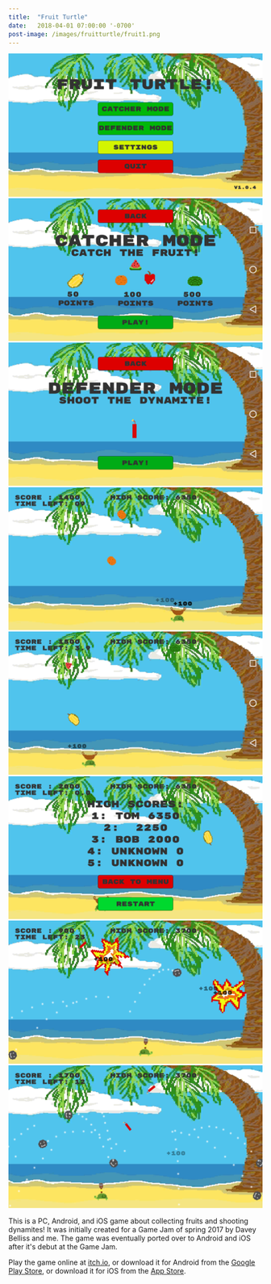```yaml
---
title:  "Fruit Turtle"
date:   2018-04-01 07:00:00 '-0700'
post-image: /images/fruitturtle/fruit1.png
---
```


<div id="lightgallery">
    <a href="/images/fruitturtle/fruit1.png" data-sub-html="Menu title" class="img-ctn large-image">
        <div class="img-wrap">
            <img src="/images/fruitturtle/fruit1.png">
            <i class="fas fa-search"></i>
        </div>
    </a>
    <a href="/images/fruitturtle/fruit2.png" data-sub-html="Catcher gamemode" class="img-ctn">
        <div class="img-wrap">
            <img src="/images/fruitturtle/fruit2.png">
            <i class="fas fa-search"></i>
        </div>
    </a>
    <a href="/images/fruitturtle/fruit3.png" data-sub-html="Defender gamemode" class="img-ctn">
        <div class="img-wrap">
            <img src="/images/fruitturtle/fruit3.png">
            <i class="fas fa-search"></i>
        </div>
    </a>
    <a href="/images/fruitturtle/fruit4.png" data-sub-html="Catcher gameplay 1" class="img-ctn">
        <div class="img-wrap">
            <img src="/images/fruitturtle/fruit4.png">
            <i class="fas fa-search"></i>
        </div>
    </a>
    <a href="/images/fruitturtle/fruit5.png" data-sub-html="Catcher gameplay 2" class="img-ctn">
        <div class="img-wrap">
            <img src="/images/fruitturtle/fruit5.png">
            <i class="fas fa-search"></i>
        </div>
    </a>
    <a href="/images/fruitturtle/fruit6.png" data-sub-html="High Scores" class="img-ctn">
        <div class="img-wrap">
            <img src="/images/fruitturtle/fruit6.png">
            <i class="fas fa-search"></i>
        </div>
    </a>
    <a href="/images/fruitturtle/fruit7.png" data-sub-html="Defender gameplay 1" class="img-ctn">
        <div class="img-wrap">
            <img src="/images/fruitturtle/fruit7.png">
            <i class="fas fa-search"></i>
        </div>
    </a>
    <a href="/images/fruitturtle/fruit8.png" data-sub-html="Defender gameplay 2" class="img-ctn">
        <div class="img-wrap">
            <img src="/images/fruitturtle/fruit8.png">
            <i class="fas fa-search"></i>
        </div>
    </a>
</div>

This is a PC, Android, and iOS game about collecting fruits and shooting dynamites! It was initially created for a Game Jam of spring 2017 by Davey Belliss and me. The game was eventually ported over to Android and iOS after it's debut at the Game Jam.
<!--more-->

Play the game online at <a href="https://dbelliss.itch.io/fruit-turtle">itch.io</a>, or download it for Android from the <a href="https://play.google.com/store/apps/details?id=com.GDAC.FruitTurtle">Google Play Store</a>, or download it for iOS from the <a href="https://itunes.apple.com/us/app/fruit-turtle/id1362513647?mt=8">App Store</a>.
